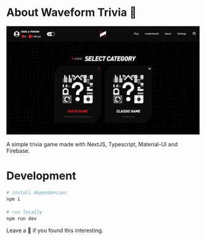 # About Waveform Trivia 🌟
<img src="demo.png" alt="demo" />


A simple trivia game made with NextJS, Typescript, Material-UI and Firebase.


# Development
```bash
# install dependencies
npm i

# run locally
npm run dev
```

Leave a 🌟 if you found this interesting.
